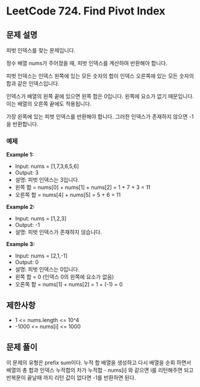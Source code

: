 # LeetCode 724. Find Pivot Index

## 문제 설명

피벗 인덱스를 찾는 문제입니다.

정수 배열 nums가 주어졌을 때, 피벗 인덱스를 계산하여 반환해야 합니다.

피벗 인덱스는 인덱스 왼쪽에 있는 모든 숫자의 합이 인덱스 오른쪽에 있는 모든 숫자의 합과 같은 인덱스입니다.

인덱스가 배열의 왼쪽 끝에 있으면 왼쪽 합은 0입니다. 왼쪽에 요소가 없기 때문입니다. 이는 배열의 오른쪽 끝에도 적용됩니다.

가장 왼쪽에 있는 피벗 인덱스를 반환해야 합니다. 그러한 인덱스가 존재하지 않으면 -1을 반환합니다.

### 예제

**Example 1:**

- Input: nums = [1,7,3,6,5,6]
- Output: 3
- 설명: 피벗 인덱스는 3입니다.
- 왼쪽 합 = nums[0] + nums[1] + nums[2] = 1 + 7 + 3 = 11
- 오른쪽 합 = nums[4] + nums[5] = 5 + 6 = 11

**Example 2:**

- Input: nums = [1,2,3]
- Output: -1
- 설명: 피벗 인덱스가 존재하지 않습니다.

**Example 3:**

- Input: nums = [2,1,-1]
- Output: 0
- 설명: 피벗 인덱스는 0입니다.
- 왼쪽 합 = 0 (인덱스 0의 왼쪽에 요소가 없음)
- 오른쪽 합 = nums[1] + nums[2] = 1 + (-1) = 0

## 제한사항

- 1 <= nums.length <= 10^4
- -1000 <= nums[i] <= 1000

## 문제 풀이

이 문제의 유형은 prefix sum이다.
누적 합 배열을 생성하고 다시 배열을 순회 하면서 배열의 총 합과 인덱스 누적합의 차가
누적합 - nums[i] 와 같으면 i를 리턴해주면 되고 반복문이 끝날때 까지 리턴 값이 없다면 -1를 반환하면 된다.
